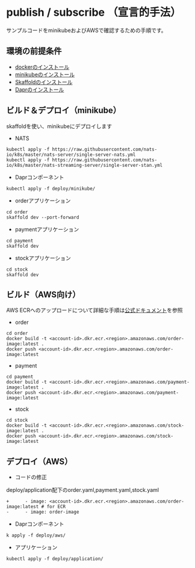 # publish / subscribe （宣言的手法）

サンプルコードをminikubeおよびAWSで確認するための手順です。

## 環境の前提条件
- [dockerのインストール](https://docs.docker.jp/desktop/index.html#desktop-download-and-install)
- [minikubeのインストール](https://kubernetes.io/docs/tasks/tools/)
- [Skaffoldのインストール](https://skaffold.dev/docs/install/)
- [Daprのインストール](https://docs.dapr.io/operations/hosting/kubernetes/kubernetes-deploy/)

## ビルド＆デプロイ（minikube）

skaffoldを使い、minikubeにデプロイします

- NATS

```
kubectl apply -f https://raw.githubusercontent.com/nats-io/k8s/master/nats-server/single-server-nats.yml
kubectl apply -f https://raw.githubusercontent.com/nats-io/k8s/master/nats-streaming-server/single-server-stan.yml
```

- Daprコンポーネント

```
kubectl apply -f deploy/minikube/
```

- orderアプリケーション

```
cd order
skaffold dev --port-forward
```

- paymentアプリケーション

```
cd payment
skaffold dev
```

- stockアプリケーション

```
cd stock
skaffold dev
```

## ビルド（AWS向け）

AWS ECRへのアップロードについて詳細な手順は[公式ドキュメント](https://docs.aws.amazon.com/ja_jp/AmazonECR/latest/userguide/getting-started-cli.html)を参照

- order

```
cd order
docker build -t <account-id>.dkr.ecr.<region>.amazonaws.com/order-image:latest .
docker push <account-id>.dkr.ecr.<region>.amazonaws.com/order-image:latest
```

- payment

```
cd payment
docker build -t <account-id>.dkr.ecr.<region>.amazonaws.com/payment-image:latest .
docker push <account-id>.dkr.ecr.<region>.amazonaws.com/payment-image:latest
```

- stock

```
cd stock
docker build -t <account-id>.dkr.ecr.<region>.amazonaws.com/stock-image:latest .
docker push <account-id>.dkr.ecr.<region>.amazonaws.com/stock-image:latest
```

## デプロイ（AWS）

- コードの修正

deploy/application配下のorder.yaml,payment.yaml,stock.yaml
```
+      - image: <account-id>.dkr.ecr.<region>.amazonaws.com/order-image:latest # for ECR
-      - image: order-image
```

- Daprコンポーネント

```
k apply -f deploy/aws/
```

- アプリケーション

```
kubectl apply -f deploy/application/
```

